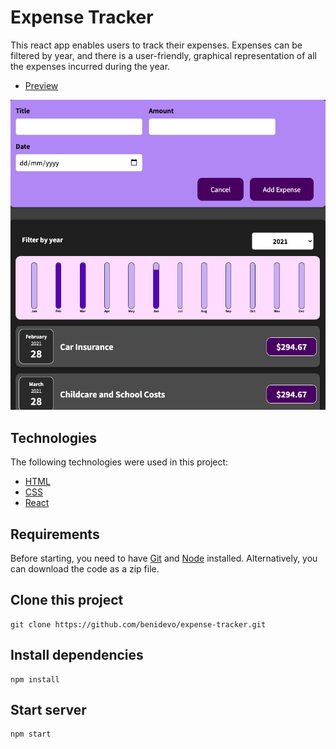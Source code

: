 # Expense Tracker 

This react app enables users to track their expenses. Expenses can be filtered by year, and there is a user-friendly, graphical representation of all the expenses incurred during the year. 

- [Preview](https://expensetracka.netlify.app/)

![Screenshot](expensetracker.png?raw=true "Expense Tracker")

## Technologies 

The following technologies were used in this project:

- [HTML](https://developer.mozilla.org/en-US/docs/Learn/Getting_started_with_the_web/HTML_basics/)
- [CSS](https://developer.mozilla.org/en-US/docs/Learn/CSS/First_steps)
- [React](https://reactjs.org/)

## Requirements

Before starting, you need to have [Git](https://git-scm.com) and [Node](https://nodejs.org/en/) installed. Alternatively, you can download the code as a zip file.

## Clone this project

    git clone https://github.com/benidevo/expense-tracker.git

## Install dependencies

    npm install

## Start server

    npm start
